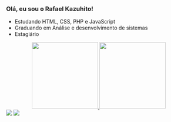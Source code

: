 ### Olá, eu sou o Rafael Kazuhito!

-  Estudando HTML, CSS, PHP e JavaScript
-  Graduando em Análise e desenvolvimento de sistemas
-  Estagiário 


<div align="center">
  <a href="https://github.com/rkazuhito">
  <img height="180em" src=""https://github-readme-stats.vercel.app/api?username=rkazuhito&theme=dark&hide_border=false&include_all_commits=true"/>
  <img height="180em" src="https://github-readme-stats.vercel.app/api/top-langs/?username=rkazuhito&layout=compact&langs_count=7&theme=dark"/>
</div>


<div> 
  <a href="https://instagram.com/_k.zu_" target="_blank"><img src="https://img.shields.io/badge/-Instagram-%23E4405F?style=for-the-badge&logo=instagram&logoColor=white" target="_blank"></a>
  <a href = "mailto:rafakazuhito@gmail.com"><img src="https://img.shields.io/badge/-Gmail-%23333?style=for-the-badge&logo=gmail&logoColor=white" target="_blank"></a>
</div>
